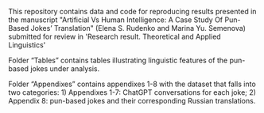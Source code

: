 This repository contains data and code for reproducing results presented in the manuscript "Artificial Vs Human Intelligence: A Case Study Of Pun-Based Jokes’ Translation" (Elena S. Rudenko and Marina Yu. Semenova) submitted for review in 'Research result. Theoretical and Applied Linguistics'

Folder “Tables” contains tables illustrating linguistic features of the pun-based jokes under analysis.

Folder “Appendixes” contains appendixes 1-8 with the dataset that falls into two categories: 1) Appendixes 1-7: ChatGPT conversations for each joke; 2) Appendix 8: pun-based jokes and their corresponding Russian translations.
